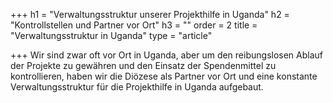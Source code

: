 +++
h1 = "Verwaltungsstruktur unserer Projekthilfe in Uganda"
h2 = "Kontrollstellen und Partner vor Ort"
h3 = ""
order = 2
title = "Verwaltungsstruktur in Uganda"
type = "article"

+++
Wir sind zwar oft vor Ort in Uganda, aber um den reibungslosen Ablauf der Projekte zu gewähren und den Einsatz der Spendenmittel zu kontrollieren, haben wir die Diözese als Partner vor Ort und eine konstante Verwaltungsstruktur für die Projekthilfe in Uganda aufgebaut.